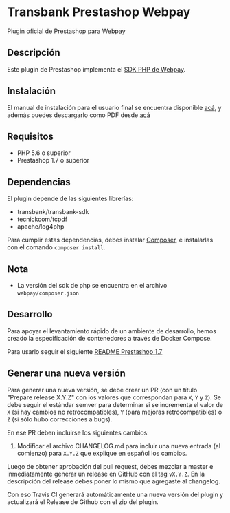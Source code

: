 # Transbank Prestashop Webpay

Plugin oficial de Prestashop para Webpay

## Descripción

Este plugin de Prestashop implementa el [SDK PHP de Webpay](https://github.com/TransbankDevelopers/transbank-sdk-php). 

## Instalación
El manual de instalación para el usuario final se encuentra disponible [acá](docs/INSTALLATION.md), y además puedes descargarlo como PDF desde [acá](https://github.com/TransbankDevelopers/transbank-plugin-prestashop-webpay/raw/master/docs/INSTALLATION.pdf
)

## Requisitos 
* PHP 5.6 o superior
* Prestashop 1.7 o superior

## Dependencias

El plugin depende de las siguientes librerías:

* transbank/transbank-sdk
* tecnickcom/tcpdf
* apache/log4php

Para cumplir estas dependencias, debes instalar [Composer](https://getcomposer.org), e instalarlas con el comando `composer install`.

## Nota  
- La versión del sdk de php se encuentra en el archivo `webpay/composer.json`

## Desarrollo

Para apoyar el levantamiento rápido de un ambiente de desarrollo, hemos creado la especificación de contenedores a través de Docker Compose.

Para usarlo seguir el siguiente [README Prestashop 1.7](./docker-prestashop1)

## Generar una nueva versión

Para generar una nueva versión, se debe crear un PR (con un título "Prepare release X.Y.Z" con los valores que correspondan para `X`, `Y` y `Z`). Se debe seguir el estándar semver para determinar si se incrementa el valor de `X` (si hay cambios no retrocompatibles), `Y` (para mejoras retrocompatibles) o `Z` (si sólo hubo correcciones a bugs).

En ese PR deben incluirse los siguientes cambios:

1. Modificar el archivo CHANGELOG.md para incluir una nueva entrada (al comienzo) para `X.Y.Z` que explique en español los cambios.

Luego de obtener aprobación del pull request, debes mezclar a master e inmediatamente generar un release en GitHub con el tag `vX.Y.Z`. En la descripción del release debes poner lo mismo que agregaste al changelog.

Con eso Travis CI generará automáticamente una nueva versión del plugin y actualizará el Release de Github con el zip del plugin.
